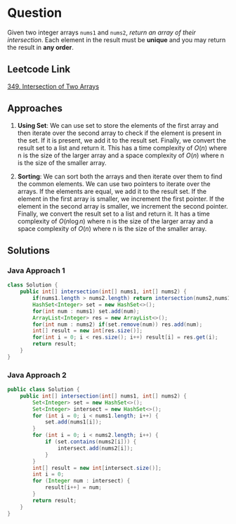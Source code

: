 # Question

Given two integer arrays `nums1` and `nums2`, _return an array of their intersection_. Each element in the result must be **unique** and you may return the result in **any order**.

## Leetcode Link

[349. Intersection of Two Arrays](https://leetcode.com/problems/intersection-of-two-arrays)

## Approaches

1. **Using Set**: We can use set to store the elements of the first array and then iterate over the second array to check if the element is present in the set. If it is present, we add it to the result set. Finally, we convert the result set to a list and return it. This has a time complexity of $O(n)$ where n is the size of the larger array and a space complexity of $O(n)$ where n is the size of the smaller array.

2. **Sorting**: We can sort both the arrays and then iterate over them to find the common elements. We can use two pointers to iterate over the arrays. If the elements are equal, we add it to the result set. If the element in the first array is smaller, we increment the first pointer. If the element in the second array is smaller, we increment the second pointer. Finally, we convert the result set to a list and return it. It has a time complexity of $O(n\log n)$ where n is the size of the larger array and a space complexity of $O(n)$ where n is the size of the smaller array.

## Solutions

### Java Approach 1

```java
class Solution {
    public int[] intersection(int[] nums1, int[] nums2) {
        if(nums1.length > nums2.length) return intersection(nums2,nums1);
        HashSet<Integer> set = new HashSet<>();
        for(int num : nums1) set.add(num);
        ArrayList<Integer> res = new ArrayList<>();
        for(int num : nums2) if(set.remove(num)) res.add(num);
        int[] result = new int[res.size()];
        for(int i = 0; i < res.size(); i++) result[i] = res.get(i);
        return result;
    }
}
```

### Java Approach 2

```java
public class Solution {
    public int[] intersection(int[] nums1, int[] nums2) {
        Set<Integer> set = new HashSet<>();
        Set<Integer> intersect = new HashSet<>();
        for (int i = 0; i < nums1.length; i++) {
            set.add(nums1[i]);
        }
        for (int i = 0; i < nums2.length; i++) {
            if (set.contains(nums2[i])) {
                intersect.add(nums2[i]);
            }
        }
        int[] result = new int[intersect.size()];
        int i = 0;
        for (Integer num : intersect) {
            result[i++] = num;
        }
        return result;
    }
}
```
